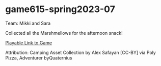 # game615-spring2023-07
 
Team: Mikki and Sara

Collected all the Marshmellows for the afternoon snack!

[Playable Link to Game](https://SaraHashemii.github.io/game615-spring2023-07/exercise07/play/)

Attribution:
Camping Asset Collection by Alex Safayan [CC-BY] via Poly Pizza,  Adventurer byQuaternius
